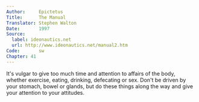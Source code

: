 ```yaml
---
Author:     Epictetus  
Title:      The Manual  
Translator: Stephen Walton  
Date:       1997  
Source:
  label: ideonautics.net
  url: http://www.ideonautics.net/manual2.htm
Code:       sw  
Chapter: 41
---
```


It's vulgar to give too much time and attention to affairs of the body, whether
exercise, eating, drinking, defecating or sex. Don't be driven by your stomach,
bowel or glands, but do these things along the way and give your attention to
your attitudes.


